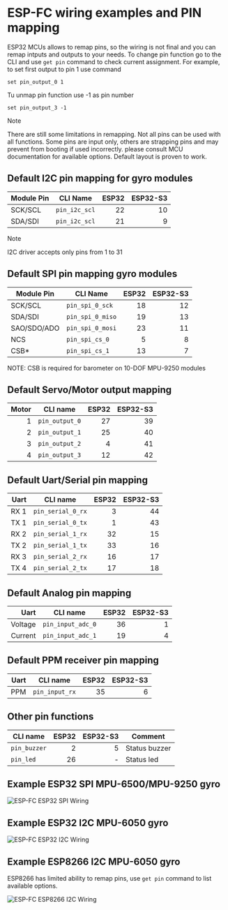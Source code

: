 # ESP-FC wiring examples and PIN mapping

ESP32 MCUs allows to remap pins, so the wiring is not final and you can remap intputs and outputs to your needs. To change pin function go to the CLI and use `get pin` command to check current assignment. For example, to set first output to pin 1 use command 

`set pin_output_0 1`

Tu unmap pin function use -1 as pin number

`set pin_output_3 -1`

>[!NOTE]
>There are still some limitations in remapping. Not all pins can be used with all functions. Some pins are input only, others are strapping pins and may prevent from booting if used incorrectly. please consult MCU documentation for available options. Default layout is proven to work.


## Default I2C pin mapping for gyro modules

| Module Pin | CLI Name         | ESP32 | ESP32-S3 |
|------------|------------------|------:|---------:|
| SCK/SCL    | `pin_i2c_scl`    | 22    | 10       |
| SDA/SDI    | `pin_i2c_scl`    | 21    | 9        |

>[!NOTE]
>I2C driver accepts only pins from 1 to 31

## Default SPI pin mapping gyro modules

| Module Pin  | CLI Name         | ESP32 | ESP32-S3 |
|-------------|------------------|------:|---------:|
| SCK/SCL     | `pin_spi_0_sck`  | 18    | 12       |
| SDA/SDI     | `pin_spi_0_miso` | 19    | 13       |
| SAO/SDO/ADO | `pin_spi_0_mosi` | 23    | 11       |
| NCS         | `pin_spi_cs_0`   |  5    |  8       |
| CSB*        | `pin_spi_cs_1`   | 13    |  7       |

NOTE: CSB is required for barometer on 10-DOF MPU-9250 modules

## Default Servo/Motor output mapping

| Motor  | CLI name       | ESP32 | ESP32-S3 |
|-------:|----------------|------:|---------:|
| 1      | `pin_output_0` | 27    | 39       |
| 2      | `pin_output_1` | 25    | 40       |
| 3      | `pin_output_2` | 4     | 41       |
| 4      | `pin_output_3` | 12    | 42       |

## Default Uart/Serial pin mapping

| Uart | CLI name          | ESP32 | ESP32-S3 |
|-----:|-------------------|------:|---------:|
| RX 1 | `pin_serial_0_rx` |  3    | 44       |
| TX 1 | `pin_serial_0_tx` |  1    | 43       |
| RX 2 | `pin_serial_1_rx` | 32    | 15       |
| TX 2 | `pin_serial_1_tx` | 33    | 16       |
| RX 3 | `pin_serial_2_rx` | 16    | 17       |
| TX 4 | `pin_serial_2_tx` | 17    | 18       |

## Default Analog pin mapping

| Uart    | CLI name          | ESP32 | ESP32-S3 |
|--------:|-------------------|------:|---------:|
| Voltage | `pin_input_adc_0` |  36   | 1        |
| Current | `pin_input_adc_1` |  19   | 4        |

## Default PPM receiver pin mapping

| Uart    | CLI name       | ESP32 | ESP32-S3 |
|--------:|----------------|------:|---------:|
| PPM     | `pin_input_rx` |  35   | 6        |

## Other pin functions

| CLI name            | ESP32 | ESP32-S3 | Comment       |
|---------------------|------:|---------:|---------------|
| `pin_buzzer`        |  2    | 5        | Status buzzer |
| `pin_led`           |  26   | -        | Status led    |

## Example ESP32 SPI MPU-6500/MPU-9250 gyro

![ESP-FC ESP32 SPI Wiring](./images/esp-fc-esp32_spi_wiring.png)

## Example ESP32 I2C MPU-6050 gyro

![ESP-FC ESP32 I2C Wiring](./images/esp-fc-esp32_i2c_wiring.png)

## Example ESP8266 I2C MPU-6050 gyro

ESP8266 has limited ability to remap pins, use `get pin` command to list available options.

![ESP-FC ESP8266 I2C Wiring](./images/espfc_wemos_d1_mini_wiring.png)
